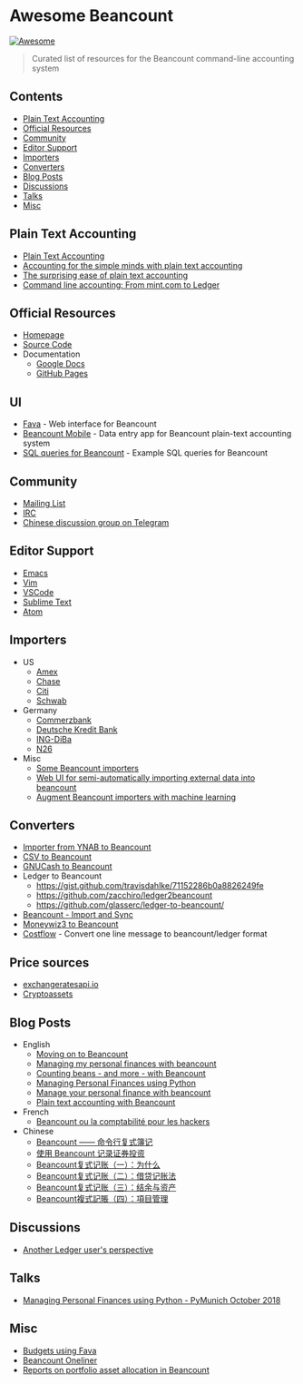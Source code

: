 # Awesome Beancount

[![Awesome](https://awesome.re/badge.svg)](https://awesome.re)

> Curated list of resources for the Beancount command-line accounting system

## Contents

- [Plain Text Accounting](#plain-text-accounting)
- [Official Resources](#official-resources)
- [Community](#community)
- [Editor Support](#editor-support)
- [Importers](#importers)
- [Converters](#converters)
- [Blog Posts](#blog-posts)
- [Discussions](#discussions)
- [Talks](#talks)
- [Misc](#misc)

## Plain Text Accounting

- [Plain Text Accounting](https://plaintextaccounting.org)
- [Accounting for the simple minds with plain text accounting](https://dustri.org/b/accounting-for-the-simple-minds-with-plain-text-accounting.html)
- [The surprising ease of plain text accounting](https://www.vincecima.com/2016/06/12/the-surprising-ease-of-plain-text-accounting.html)
- [Command line accounting: From mint.com to Ledger](https://muehe.org/posts/command-line-accounting/)

## Official Resources

- [Homepage](http://furius.ca/beancount)
- [Source Code](https://github.com/beancount/beancount)
- Documentation
    - [Google Docs](https://docs.google.com/document/d/1RaondTJCS_IUPBHFNdT8oqFKJjVJDsfsn6JEjBG04eA/edit)
    - [GitHub Pages](https://beancount.github.io/docs/)

## UI

- [Fava](https://beancount.github.io/fava/) - Web interface for Beancount
- [Beancount Mobile](https://github.com/xuhcc/beancount-mobile) - Data entry app for Beancount plain-text accounting system
- [SQL queries for Beancount](http://aumayr.github.io/beancount-sql-queries/) - Example SQL queries for Beancount

## Community

- [Mailing List](https://groups.google.com/forum/#!forum/beancount)
- [IRC](https://kiwiirc.com/nextclient/#ircs://irc.freenode.net/#beancount)
- [Chinese discussion group on Telegram](https://t.me/beancount_zh)

## Editor Support

- [Emacs](https://bitbucket.org/blais/beancount/src/default/editors/emacs/beancount.el)
- [Vim](https://github.com/nathangrigg/vim-beancount)
- [VSCode](https://marketplace.visualstudio.com/items?itemName=Lencerf.beancount)
- [Sublime Text](https://github.com/norseghost/sublime-beancount)
- [Atom](https://atom.io/packages/beancount)

## Importers

- US
    - [Amex](https://gist.github.com/mterwill/7fdcc573dc1aa158648aacd4e33786e8#file-importers-amex-py)
    - [Chase](https://gist.github.com/mterwill/7fdcc573dc1aa158648aacd4e33786e8#file-importers-chase-py)
    - [Citi](https://gist.github.com/mterwill/7fdcc573dc1aa158648aacd4e33786e8#file-importers-citi-py)
    - [Schwab](https://gist.github.com/mterwill/7fdcc573dc1aa158648aacd4e33786e8#file-importers-schwab-py)
- Germany
    - [Commerzbank](https://github.com/siddhantgoel/beancount-commerzbank)
    - [Deutsche Kredit Bank](https://github.com/siddhantgoel/beancount-dkb)
    - [ING-DiBa](https://github.com/siddhantgoel/beancount-ing-diba)
    - [N26](https://github.com/siddhantgoel/beancount-n26)
- Misc
    - [Some Beancount importers](https://github.com/jamatute/beancount-importer)
    - [Web UI for semi-automatically importing external data into beancount](https://github.com/jbms/beancount-import)
    - [Augment Beancount importers with machine learning](https://github.com/beancount/smart_importer)

## Converters

- [Importer from YNAB to Beancount](https://github.com/hoostus/beancount-ynab)
- [CSV to Beancount](https://github.com/PaNaVTEC/csv2beancount)
- [GNUCash to Beancount](https://github.com/henriquebastos/gnucash-to-beancount/)
- Ledger to Beancount
    - <https://gist.github.com/travisdahlke/71152286b0a8826249fe>
    - <https://github.com/zacchiro/ledger2beancount>
    - <https://github.com/glasserc/ledger-to-beancount/>
- [Beancount - Import and Sync](https://gitlab.com/alex_ford/beancount-ins)
- [Moneywiz3 to Beancount](https://github.com/zhangzhishan/beancount_importer)
- [Costflow](https://docs.costflow.io) - Convert one line message to beancount/ledger format

## Price sources

- [exchangeratesapi.io](https://github.com/xuhcc/beancount-exchangerates)
- [Cryptoassets](https://github.com/xuhcc/beancount-cryptoassets)

## Blog Posts

- English
    - [Moving on to Beancount](https://bloerg.net/2018/05/14/moving-on-to-beancount.html)
    - [Managing my personal finances with beancount](https://alexjj.com/blog/2016/managing-my-personal-finances-with-beancount/)
    - [Counting beans - and more - with Beancount](https://lwn.net/Articles/751874/)
    - [Managing Personal Finances using Python](https://sgoel.org/posts/managing-personal-finances-using-python/)
    - [Manage your personal finance with beancount](https://panavtec.me/manage-personal-finance-beancount)
    - [Plain text accounting with Beancount](https://www.jorgee.net/blog/2017-06-16/)
- French
    - [Beancount ou la comptabilité pour les hackers](https://cyril.deguet.com/fr/2015/09/03/beancount-comptabilite-pour-hackers/)
- Chinese
    - [Beancount —— 命令行复式簿记](https://wzyboy.im/post/1063.html)
    - [使用 Beancount 记录证券投资](https://wzyboy.im/post/1317.html)
    - [Beancount复式记账（一）：为什么](https://www.byvoid.com/zhs/blog/beancount-bookkeeping-1)
    - [Beancount复式记账（二）：借贷记账法](https://www.byvoid.com/zhs/blog/beancount-bookkeeping-2)
    - [Beancount复式记账（三）：结余与资产](https://www.byvoid.com/zhs/blog/beancount-bookkeeping-3)
    - [Beancount複式記賬（四）：項目管理](https://www.byvoid.com/zht/blog/beancount-bookkeeping-4)

## Discussions

- [Another Ledger user's perspective](https://groups.google.com/forum/#!msg/beancount/QV4qgpFbtJ8/9fSgMw-XGC8J)

## Talks

- [Managing Personal Finances using Python - PyMunich October 2018](https://speakerdeck.com/siddhantgoel/managing-personal-finances-using-python)

## Misc

- [Budgets using Fava](https://fava.pythonanywhere.com/example-beancount-file/help/budgets/)
- [Beancount Oneliner](https://pythonhosted.org/beancount-oneliner/)
- [Reports on portfolio asset allocation in Beancount](https://github.com/ghislainbourgeois/beancount_portfolio_allocation/)
